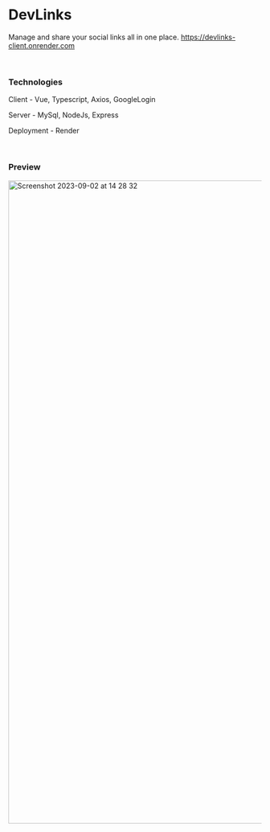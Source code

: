 # DevLinks
Manage and share your social links all in one place.
https://devlinks-client.onrender.com

<br>

### Technologies
Client - Vue, Typescript, Axios, GoogleLogin

Server - MySql, NodeJs, Express

Deployment - Render

<br>

### Preview
<img width="1280" alt="Screenshot 2023-09-02 at 14 28 32" src="https://github.com/sandygudie/devlinks/assets/54219127/fd7003e0-8931-4b25-b9a3-0e34cf97218a">

